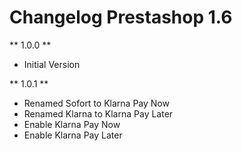 # Changelog Prestashop 1.6

** 1.0.0 **

* Initial Version

** 1.0.1 **

* Renamed Sofort to Klarna Pay Now
* Renamed Klarna to Klarna Pay Later
* Enable Klarna Pay Now 
* Enable Klarna Pay Later 